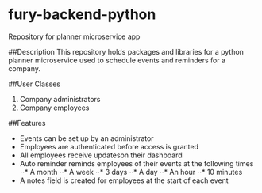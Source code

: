 # fury-backend-python
Repository for planner microservice app

##Description
This repository holds packages and libraries for a python planner microservice used to schedule events and reminders for a company.

##User Classes
1. Company administrators
2. Company employees

##Features
* Events can be set up by an administrator
* Employees are authenticated before access is granted
* All employees receive updateson their dashboard
* Auto reminder reminds employees of their events at the following times
⋅⋅* A month
⋅⋅* A week
⋅⋅* 3 days
⋅⋅* A day
⋅⋅* An hour
⋅⋅* 10 minutes
* A notes field is created for employees at the start of each event
